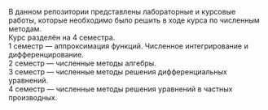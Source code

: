 В данном репозитории представлены лабораторные и курсовые работы, которые необходимо было решить в ходе курса по численным методам.  
Курс разделён на 4 семестра.   
1 семестр — аппроксимация функций. Численное интегрирование и дифференцирование.  
2 семестр — численные методы алгебры.  
3 семестр — численные методы решения дифференциальных уравнений.  
4 семестр — численные методы решения уравнений в частных производных.  
